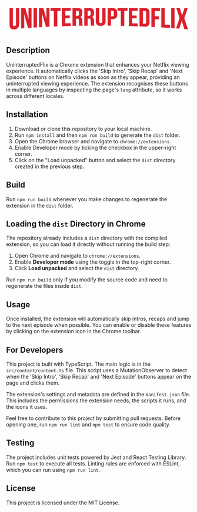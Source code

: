 ![UninterruptedFlix Logo](./src/assets/images/logo.png)

## Description

UninterruptedFlix is a Chrome extension that enhances your Netflix viewing experience. It automatically clicks the 'Skip Intro', 'Skip Recap' and 'Next Episode' buttons on Netflix videos as soon as they appear, providing an uninterrupted viewing experience. The extension recognises these buttons in multiple languages by inspecting the page's `lang` attribute, so it works across different locales.

## Installation

1. Download or clone this repository to your local machine.
2. Run `npm install` and then `npm run build` to generate the `dist` folder.
3. Open the Chrome browser and navigate to `chrome://extensions`.
4. Enable Developer mode by ticking the checkbox in the upper-right corner.
5. Click on the "Load unpacked" button and select the `dist` directory created in the previous step.

## Build

Run `npm run build` whenever you make changes to regenerate the extension in the `dist` folder.

## Loading the `dist` Directory in Chrome

The repository already includes a `dist` directory with the compiled extension,
so you can load it directly without running the build step:

1. Open Chrome and navigate to `chrome://extensions`.
2. Enable **Developer mode** using the toggle in the top-right corner.
3. Click **Load unpacked** and select the `dist` directory.

Run `npm run build` only if you modify the source code and need to regenerate
the files inside `dist`.

## Usage

Once installed, the extension will automatically skip intros, recaps and jump to the next episode when possible. You can enable or disable these features by clicking on the extension icon in the Chrome toolbar.

## For Developers

This project is built with TypeScript. The main logic is in the `src/content/content.ts` file. This script uses a MutationObserver to detect when the 'Skip Intro', 'Skip Recap' and 'Next Episode' buttons appear on the page and clicks them.

The extension's settings and metadata are defined in the `manifest.json` file. This includes the permissions the extension needs, the scripts it runs, and the icons it uses.

Feel free to contribute to this project by submitting pull requests. Before opening one, run `npm run lint` and `npm test` to ensure code quality.

## Testing

The project includes unit tests powered by Jest and React Testing Library. Run `npm test` to execute all tests. Linting rules are enforced with ESLint, which you can run using `npm run lint`.

## License

This project is licensed under the MIT License.